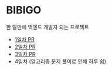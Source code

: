 # BIBIGO
한 달만에 백엔드 개발자 되는 프로젝트

- [1일차 PR](https://github.com/Leesin0222/BIBIGO/pull/1)
- [2일차 PR](https://github.com/Leesin0222/BIBIGO/pull/2)
- [3일차 PR](https://github.com/Leesin0222/BIBIGO/pull/3)
- 4일차 (알고리즘 문제 풀이로 인해 하루 쉼)
